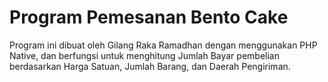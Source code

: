 # Program Pemesanan Bento Cake

Program ini dibuat oleh Gilang Raka Ramadhan dengan menggunakan PHP Native, dan berfungsi untuk menghitung Jumlah Bayar pembelian berdasarkan Harga Satuan, Jumlah Barang, dan Daerah Pengiriman.
